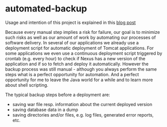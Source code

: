 automated-backup
================

Usage and intention of this project is explained in this [blog post](http://blog.synyx.de/2013/04/continuous-deployment-automatic-backup-script/)

Because every manual step implies a risk for failure, our goal is to minimize such risks as well as our amount of work by automating our processes of software delivery. In several of our applications we already use a deployment script for automatic deployment of Tomcat applications. For some applications we even use a continuous deployment script triggered by crontab (e.g. every hour) to check if Nexus has a new version of the application and if so to fetch and deploy it automatically.
However the backup process was still manual - although you always perform the same steps what is a perfect opportunity for automation. And a perfect opportunity for me to leave the Java world for a while and to learn more about shell scripting.

The typical backup steps before a deployment are:
* saving war file resp. information about the current deployed version
* saving database data in a dump
* saving directories and/or files, e.g. log files, generated error reports, etc.
